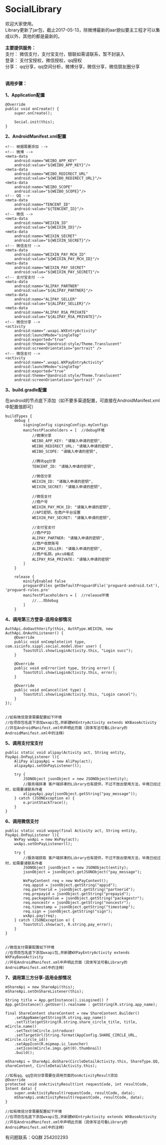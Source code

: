 # SocialLibrary
欢迎大家使用。<br>
Library更新了jar包，截止2017-05-13，除微博最新的aar貌似要主工程才可以集成以外，其他的都是最新的。<br><br>
<B>主要提供服务：</B><br>
支付：
微信支付，支付宝支付，银联如需请联系，暂不封装入<br>
登录：
支付宝授权，微信授权，qq授权<br>
分享：
qq分享，qq空间分析，微博分享，微信分享，微信朋友圈分享
<br><br><br>
<B>调用步骤：</B><br><br>
**1、Application配置**

    @Override
    public void onCreate() {
        super.onCreate();

        Social.init(this);
    }

**2、AndroidManifest.xml配置**

    <!-- 根据需要添加 -->
    <!-- 微博 -->
    <meta-data
        android:name="WEIBO_APP_KEY"
        android:value="${WEIBO_APP_KEY}"/>
    <meta-data
        android:name="WEIBO_REDIRECT_URL"
        android:value="${WEIBO_REDIRECT_URL}"/>
    <meta-data
        android:name="WEIBO_SCOPE"
        android:value="${WEIBO_SCOPE}"/>
    <!-- QQ -->
    <meta-data
        android:name="TENCENT_ID"
        android:value="${TENCENT_ID}"/>
    <!-- 微信 -->
    <meta-data
        android:name="WEIXIN_ID"
        android:value="${WEIXIN_ID}"/>
    <meta-data
        android:name="WEIXIN_SECRET"
        android:value="${WEIXIN_SECRET}"/>
    <!-- 微信支付 -->
    <meta-data
        android:name="WEIXIN_PAY_MCH_ID"
        android:value="${WEIXIN_PAY_MCH_ID}"/>
    <meta-data
        android:name="WEIXIN_PAY_SECRET"
        android:value="${WEIXIN_PAY_SECRET}"/>
    <!-- 支付宝支付 -->
    <meta-data
        android:name="ALIPAY_PARTNER"
        android:value="${ALIPAY_PARTNER}"/>
    <meta-data
        android:name="ALIPAY_SELLER"
        android:value="${ALIPAY_SELLER}"/>
    <meta-data
        android:name="ALIPAY_RSA_PRIVATE"
        android:value="${ALIPAY_RSA_PRIVATE}"/>
    <!-- 微信分享 -->
    <activity
        android:name=".wxapi.WXEntryActivity"
        android:launchMode="singleTop"
        android:exported="true"
        android:theme="@android:style/Theme.Translucent"
        android:screenOrientation="portrait" />
    <!-- 微信支付 -->
    <activity
        android:name=".wxapi.WXPayEntryActivity"
        android:launchMode="singleTop"
        android:exported="true"
        android:theme="@android:style/Theme.Translucent"
        android:screenOrientation="portrait" />

**3、build.gradle配置**

在android的节点底下添加（如不要多渠道配置，可直接在AndroidManifest.xml中配置值即可）

	buildTypes {
        debug {
            signingConfig signingConfigs.myConfigs
            manifestPlaceholders = [  //debug环境
                //微博分享
                WEIBO_APP_KEY: "请输入申请的密钥",
                WEIBO_REDIRECT_URL: "请输入申请的密钥",
                WEIBO_SCOPE: "请输入申请的密钥",

                //腾讯qq分享
                TENCENT_ID: "请输入申请的密钥",

                //微信分享
                WEIXIN_ID: "请输入申请的密钥",
                WEIXIN_SECRET: "请输入申请的密钥",

                //微信支付
                //商户号
                WEIXIN_PAY_MCH_ID: "请输入申请的密钥",
                //API密钥，在商户平台设置
                WEIXIN_PAY_SECRET: "请输入申请的密钥",

                //支付宝支付
                //商户PID
                ALIPAY_PARTNER: "请输入申请的密钥",
                //商户收款账号
                ALIPAY_SELLER: "请输入申请的密钥",
                //商户私钥，pkcs8格式
                ALIPAY_RSA_PRIVATE: "请输入申请的密钥"
            ]
        }

        release {
            minifyEnabled false
            proguardFiles getDefaultProguardFile('proguard-android.txt'), 'proguard-rules.pro'
            manifestPlaceholders = [  //release环境
                //...同debug
            ]
        }


**4、调用第三方登录-适用全部情况**

    AuthApi.doOauthVerify(this, AuthType.WEIXIN, new AuthApi.OnAuthListener() {
        @Override
        public void onComplete(int type, com.sicinfo.sippl.social.model.User user) {
            ToastUtil.show(LoginActivity.this, "Login succ");
        }

        @Override
        public void onError(int type, String error) {
            ToastUtil.show(LoginActivity.this, error);
        }

        @Override
        public void onCancel(int type) {
            ToastUtil.show(LoginActivity.this, "Login cancel");  
        }
    });

	
    //如有微信登录需要配置如下环境
    //在项目包名底下添加wxapi包,并新建WXEntryActivity extends WXBaseActivity
    //并在AndroidManifest.xml中声明此页面（具体写法可看Library的AndroidManifest.xml中的注释）

**5、调用支付宝支付**

	public static void alipay(Activity act, String entity, PayApi.OnPayListener l){
        AliPay alipayApi = new AliPay(act);
        alipayApi.setOnPayListener(l);

        try {
            JSONObject jsonObject = new JSONObject(entity);
            //服务端拼凑 客户端拼凑的Library也有提供，不过不放出使用方法，毕竟已经过时，如需要请联系作者
            alipayApi.pay(jsonObject.getString("pay_message"));  
        } catch (JSONException e) {
            e.printStackTrace();
        }
    }

**6、调用微信支付**

	public static void wxpay(final Activity act, String entity, PayApi.OnPayListener l){
        WxPay wxApi = new WxPay(act);
        wxApi.setOnPayListener(l);

        try {
            //服务端获取 客户端拼凑的Library也有提供，不过不放出使用方法，毕竟已经过时，如需要请联系作者
            JSONObject jsonObject = new JSONObject(entity);  
            jsonObject = jsonObject.getJSONObject("pay_message");

            WxPayContent req = new WxPayContent();
            req.appid = jsonObject.getString("appid");
            req.partnerid = jsonObject.getString("partnerid");
            req.prepayid = jsonObject.getString("prepayid");
            req.packageValue = jsonObject.getString("packagestr");
            req.noncestr = jsonObject.getString("noncestr");
            req.timestamp = jsonObject.getString("timestamp");
            req.sign = jsonObject.getString("sign");
            wxApi.pay(req);
        } catch (JSONException e) {
            ToastUtil.show(act, R.string.pay_error);
        }
    }

	
	//微信支付需要配置如下环境
	//在项目包名底下添加wxapi包,并新建WXPayEntryActivity extends WXPayBaseActivity
	//并在AndroidManifest.xml中声明此页面（具体写法可看Library的AndroidManifest.xml中的注释）

**7、调用第三方分享-适用全部情况**

    mShareApi = new ShareApi(this);
    mShareApi.setOnShareListener(this);

    String title = App.getInstance().isLogined() ? App.getInstance().getUser().realname : getString(R.string.app_name);

    final ShareContent shareContent = new ShareContent.Builder()
        .setAppName(getString(R.string.app_name))
        .setTitle(getString(R.string.share_circle_title, title, mCircle.name))
        .setText(mCircle.introduce)
        .setTargetUrl(String.format(AppConfig.SHARE_CIRCLE_URL, mCircle.circle_id))
        .setAppIcon(R.mipmap.ic_launcher)
        .setIcon(mCircle.imgs.get(0).thumbnail)
        .build();

    mShareApi = ShareApi.doShare(CircleDetailActivity.this, ShareType.QQ, shareContent, CircleDetailActivity.this);

    //如有qq、qq空间分享需要在调用页面的onActivityResult添加
    @Override
    protected void onActivityResult(int requestCode, int resultCode, Intent data) {
        super.onActivityResult(requestCode, resultCode, data);
        mShareApi.onActivityResult(requestCode, resultCode, data);
    }
	
    //如有微信分享需要配置如下环境
    //在项目包名底下添加wxapi包,并新建WXEntryActivity extends WXBaseActivity
    //并在AndroidManifest.xml中声明此页面（具体写法可看Library的AndroidManifest.xml中的注释）

有问题联系：QQ群 254202293